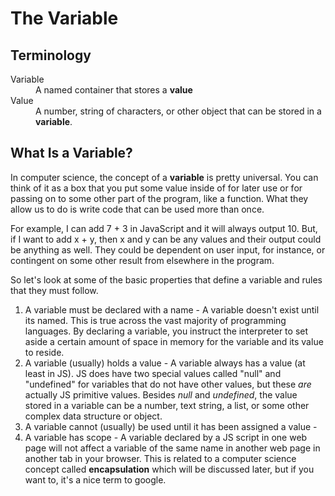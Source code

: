 # The Variable

## Terminology

<dl>
    <dt>Variable</dt>
    <dd>A named container that stores a <strong>value</strong></dd>
    <dt>Value</dt>
    <dd>A number, string of characters, or other object that can be stored in a <strong>variable</strong>.</dd>
</dl>

## What Is a Variable?

In computer science, the concept of a **variable** is pretty universal. You can think of it as a box that you put some value inside of for later use or for passing on to some other part of the program, like a function. What they allow us to do is write code that can be used more than once.

For example, I can add 7 + 3 in JavaScript and it will always output 10. But, if I want to add x + y, then x and y can be any values and their output could be anything as well. They could be dependent on user input, for instance, or contingent on some other result from elsewhere in the program.

So let's look at some of the basic properties that define a variable and rules that they must follow. 

1. A variable must be declared with a name - A variable doesn't exist until its named. This is true across the vast majority of programming languages. By declaring a variable, you instruct the interpreter to set aside a certain amount of space in memory for the variable and its value to reside.
1. A variable (usually) holds a value - A variable always has a value (at least in JS). JS does have two special values called "null" and "undefined" for variables that do not have other values, but these *are* actually JS primitive values. Besides *null* and *undefined*, the value stored in a variable can be a number, text string, a list, or some other complex data structure or object.
1. A variable cannot (usually) be used until it has been assigned a value - 
1. A variable has scope - A variable declared by a JS script in one web page will not affect a variable of the same name in another web page in another tab in your browser. This is related to a computer science concept called **encapsulation** which will be discussed later, but if you want to, it's a nice term to google.
